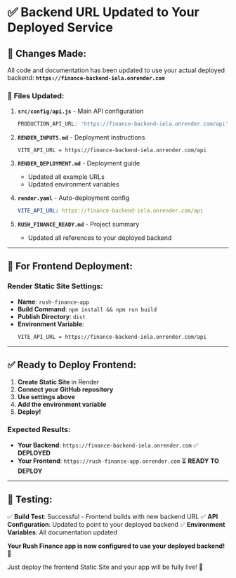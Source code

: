 # ✅ Backend URL Updated to Your Deployed Service

## 🔄 **Changes Made:**

All code and documentation has been updated to use your actual deployed backend:
**`https://finance-backend-iela.onrender.com`**

### 📁 **Files Updated:**

1. **`src/config/api.js`** - Main API configuration
   ```javascript
   PRODUCTION_API_URL: 'https://finance-backend-iela.onrender.com/api'
   ```

2. **`RENDER_INPUTS.md`** - Deployment instructions
   ```
   VITE_API_URL = https://finance-backend-iela.onrender.com/api
   ```

3. **`RENDER_DEPLOYMENT.md`** - Deployment guide
   - Updated all example URLs
   - Updated environment variables

4. **`render.yaml`** - Auto-deployment config
   ```yaml
   VITE_API_URL: https://finance-backend-iela.onrender.com/api
   ```

5. **`RUSH_FINANCE_READY.md`** - Project summary
   - Updated all references to your deployed backend

---

## 🚀 **For Frontend Deployment:**

### **Render Static Site Settings:**
- **Name**: `rush-finance-app`
- **Build Command**: `npm install && npm run build`
- **Publish Directory**: `dist`
- **Environment Variable**:
  ```
  VITE_API_URL = https://finance-backend-iela.onrender.com/api
  ```

---

## ✅ **Ready to Deploy Frontend:**

1. **Create Static Site** in Render
2. **Connect your GitHub repository** 
3. **Use settings above**
4. **Add the environment variable**
5. **Deploy!**

### **Expected Results:**
- **Your Backend**: `https://finance-backend-iela.onrender.com` ✅ **DEPLOYED**
- **Your Frontend**: `https://rush-finance-app.onrender.com` ⏳ **READY TO DEPLOY**

---

## 🧪 **Testing:**

✅ **Build Test**: Successful - Frontend builds with new backend URL
✅ **API Configuration**: Updated to point to your deployed backend
✅ **Environment Variables**: All documentation updated

**Your Rush Finance app is now configured to use your deployed backend!** 🎉

Just deploy the frontend Static Site and your app will be fully live! 🚀